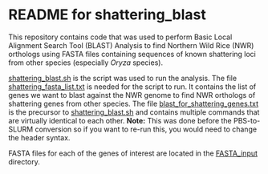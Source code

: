 # README for shattering_blast
This repository contains code that was used to perform Basic Local Alignment Search Tool (BLAST) Analysis to find Northern Wild Rice (NWR) orthologs using FASTA files containing sequences of known shattering loci from other species (especially _Oryza_ species).

[shattering_blast.sh](shattering_blast.sh) is the script was used to run the analysis. The file [shattering_fasta_list.txt](shattering_fasta_list.txt) is needed for the script to run. It contains the list of genes we want to blast against the NWR genome to find NWR orthologs of shattering genes from other species. The file [blast_for_shattering_genes.txt](blast_for_shattering_genes.txt) is the precursor to [shattering_blast.sh](shattering_blast.sh) and contains multiple commands that are virtually identical to each other. **Note:** This was done before the PBS-to-SLURM conversion so if you want to re-run this, you would need to change the header syntax.

FASTA files for each of the genes of interest are located in the [FASTA_input](FASTA_input) directory.

